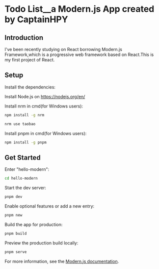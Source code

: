 # Todo List__a Modern.js App created by CaptainHPY

## Introduction

I've been recently studying on React borrowing Modern.js Framework,which is a progressive web framework based on React.This is my first project of React.

## Setup

Install the dependencies:

Install Node.js on https://nodejs.org/en/

Install nrm in cmd(for Windows users):

```bash
npm install -g nrm
```

```bash
nrm use taobao
```

Install pnpm in cmd(for Windows users):

```bash
npm install -g pnpm
```

## Get Started

Enter "hello-modern":

```bash
cd hello-modern
```

Start the dev server:

```bash
pnpm dev
```

Enable optional features or add a new entry:

```bash
pnpm new
```

Build the app for production:

```bash
pnpm build
```

Preview the production build locally:

```bash
pnpm serve
```

For more information, see the [Modern.js documentation](https://modernjs.dev/en).
